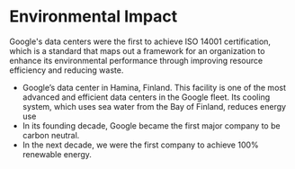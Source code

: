# Environmental Impact

Google's data centers were the first to achieve ISO 14001 certification, which is a standard that maps out a framework for an organization to enhance its environmental performance through improving resource efficiency and reducing waste.

* Google’s data center in Hamina, Finland. This facility is one of the most advanced and efficient data centers in the Google fleet. Its cooling system, which uses sea water from the Bay of Finland, reduces energy use
* In its founding decade, Google became the first major company to be carbon neutral.
* In the next decade, we were the first company to achieve 100% renewable energy.
